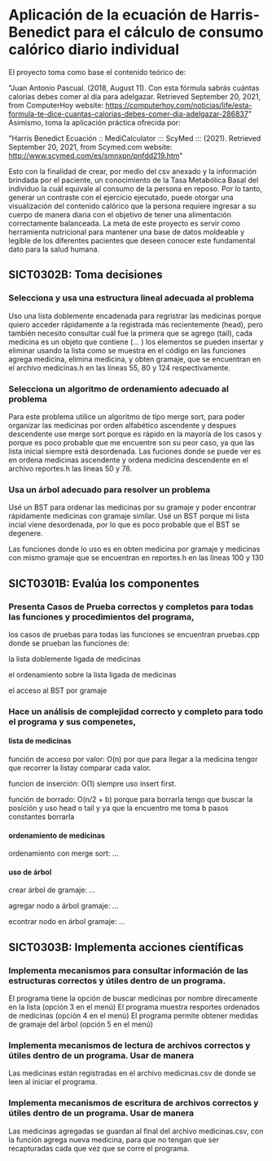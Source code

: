 # Aplicación de la ecuación de Harris-Benedict para el cálculo de consumo calórico diario individual
El proyecto toma como base el contenido teórico de: 

"Juan Antonio Pascual. (2018, August 11). Con esta fórmula sabrás cuántas calorías debes comer al día para adelgazar. Retrieved September 20, 2021, from ComputerHoy website: https://computerhoy.com/noticias/life/esta-formula-te-dice-cuantas-calorias-debes-comer-dia-adelgazar-286837" 
Asimismo, toma la aplicación práctica ofrecida por:

"Harris Benedict Ecuación :: MediCalculator ::: ScyMed ::: (2021). Retrieved September 20, 2021, from Scymed.com website: http://www.scymed.com/es/smnxpn/pnfdd219.htm"

Esto con la finalidad de crear, por medio del csv anexado y la información brindada por el paciente, un conocimiento de la Tasa Metabólica Basal del individuo la cuál equivale al consumo de la persona en reposo. Por lo tanto, generar un contraste con el ejercicio ejecutado, puede otorgar una visualización del contenido calórico que la persona requiere ingresar a su cuerpo de manera diaria con el objetivo de tener una alimentación correctamente balanceada. La meta de este proyecto es servir como herramienta nutricional para mantener una base de datos moldeable y legible de los diferentes pacientes que deseen conocer este fundamental dato para la salud humana. 

## SICT0302B: Toma decisiones 

### Selecciona y usa una estructura lineal adecuada al problema

Uso una lista doblemente encadenada para regristrar las medicinas porque quiero acceder rápidamente a la registrada más recientemente (head), 
pero también necesito consultar cuál fue la primera que se agrego (tail), cada medicina es un objeto que contiene (...   ) 
los elementos se pueden insertar y eliminar usando la lista como se muestra en el código en las funciones 
agrega medicina, elimina medicina, y obten gramaje, que se encuentran en el archivo medicinas.h en las líneas 55, 80 y 124 respectivamente.


### Selecciona un algoritmo de ordenamiento adecuado al problema

Para este problema utilice un algoritmo de tipo merge sort, para poder organizar las medicinas por orden alfabético ascendente y despues descendente
use merge sort porque es rápido en la mayoría de los casos y porque es poco probable que me encuentre son su peor caso, ya que las lista inicial siempre está desordenada.
Las fuciones donde se puede ver es en ordena medicinas ascendente y ordena medicina descendente en el archivo reportes.h las líneas 50 y 78.

### Usa un árbol adecuado para resolver un problema

Usé un BST para ordenar las medicinas por su gramaje y poder encontrar rápidamente medicinas con gramaje similar.
Usé un BST porque mi lista incial viene desordenada, por lo que es poco probable que el BST se degenere. 

Las funciones donde lo uso es en obten medicina por gramaje  y  medicinas con mismo gramaje que se encuentran en reportes.h en 
las líneas 100 y 130

## SICT0301B: Evalúa los componentes

### Presenta Casos de Prueba correctos y completos para todas las funciones y procedimientos del programa,

los casos de pruebas para todas las funciones se encuentran pruebas.cpp donde se prueban las funciones de: 

la lista doblemente ligada de medicinas

el ordenamiento sobre la lista ligada de medicinas

el acceso al BST por gramaje

### Hace un análisis de complejidad correcto y completo para todo el programa y sus compenetes,

#### lista de medicinas

función de acceso por valor: O(n) por que para llegar a la medicina tengor que recorrer la listay comparar cada valor.

funcion de inserción: O(1) siempre uso insert first.

función de borrado: O(n/2 + b) porque para borrarla tengo que buscar la posición y uso head o tail y ya que la encuentro me toma b pasos constantes borrarla 

#### ordenamiento de medicinas

ordenamiento con merge sort: ...

#### uso de árbol

crear árbol de gramaje: ...

agregar nodo a árbol gramaje: ...

econtrar nodo en árbol gramaje: ...

## SICT0303B: Implementa acciones científicas 

### Implementa mecanismos para consultar información de las estructuras correctos y útiles dentro de un programa.

El programa tiene la opción de buscar medicinas por nombre direcamente en la lista (opción 3 en el menú)
El programa muestra resportes ordenados de medicinas (opción 4 en el menú)
El programa permite obtener medidas de gramaje del árbol (opción 5 en el menú)

### Implementa mecanismos de lectura de archivos correctos y útiles dentro de un programa. Usar de manera
Las medicinas están registradas en el archivo medicinas.csv de donde se leen al iniciar el programa.

### Implementa mecanismos de escritura de archivos correctos y útiles dentro de un programa. Usar de manera
Las medicinas agregadas se guardan al final del archivo medicinas.csv, con la función agrega nueva medicina, para que no tengan que ser recapturadas cada que vez que se corre el programa.

